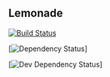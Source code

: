 ## Lemonade
[![Build Status](https://travis-ci.org/xtreemze/Lemonade.svg?branch=master)](https://travis-ci.org/xtreemze/Lemonade)

[![Dependency Status](https://david-dm.org/xtreemze/lemonade/status.svg?branch=master)]

[![Dev Dependency Status](https://david-dm.org/xtreemze/lemonade/dev-status.svg?branch=master)]
